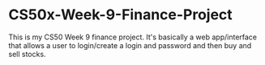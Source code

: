 # CS50x-Week-9-Finance-Project
This is my CS50 Week 9 finance project. It's basically a web app/interface that allows a user to login/create a login and password and then buy and sell stocks.
